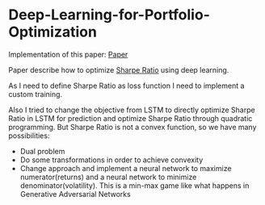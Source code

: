 # Deep-Learning-for-Portfolio-Optimization

Implementation of this paper:
[Paper](https://jfds.pm-research.com/content/iijjfds/2/4/8.full.pdf)

Paper describe how to optimize [Sharpe Ratio](https://en.wikipedia.org/wiki/Sharpe_ratio) using deep learning.

As I need to define Sharpe Ratio as loss function I need to implement a custom training.

Also I tried to change the objective from LSTM to directly optimize Sharpe Ratio in LSTM for prediction and optimize Sharpe Ratio through quadratic programming.
But Sharpe Ratio is not a convex function, so we have many possibilities:
- Dual problem
- Do some transformations in order to achieve convexity
- Change approach and implement a neural network to maximize numerator(returns) and a neural network to minimize denominator(volatility). This is a min-max game like what happens in Generative Adversarial Networks

